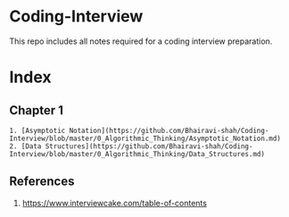 Coding-Interview
================

This repo includes all notes required for a coding interview preparation.

Index
=====

Chapter 1 
----------
    1. [Asymptotic Notation](https://github.com/Bhairavi-shah/Coding-Interview/blob/master/0_Algorithmic_Thinking/Asymptotic_Notation.md)
    2. [Data Structures](https://github.com/Bhairavi-shah/Coding-Interview/blob/master/0_Algorithmic_Thinking/Data_Structures.md)

References
----------

1. https://www.interviewcake.com/table-of-contents
